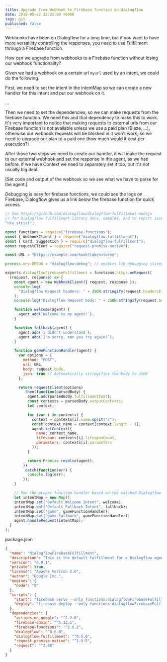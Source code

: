 ```yaml
---
title: Upgrade from WebHook to Firebase function on dialogflow
date: 2019-05-22 22:21:00 +0000
tags: git
published: false
---
```


Webhooks have been on Dialogflow for a long time, but if you want to have more versatility
controlling the responses, you need to use Fulfillment through a Firebase function.

How can we upgrade from webhooks to a Firebase function without losing our webhook functionality?

Given we had a webhook on a certain url `myurl` used by an intent, we could do the following.

First, we need to set the intent in the intentMap so we can create a new handler for this intent and put our webhook on it.

...

Then we need to set the dependencies, so we can make requests from the firebase function. We need this and that dependency to make this to work. It's very important to notice that making requests to external urls from our Firebase function is not available unless we use a paid plan (Blaze, ...), otherwise our webhook requests will be blocked in it won't work, so we need to upgrade our plan to a paid one (how much would it cost per execution?)

After those two steps we need to create our handler, it will make the request to our external webhook and set the response in the agent, as we had before. if we have Context we need to separately set it too, but it's not usually big deal.

[Set code and output of the webhook so we see what we have to parse for the agent.]

Debugging is easy for firebase functions, we could see the logs on Firebase, Dialogflow gives us a link below the firebase function for quick access.

```javascript
// See https://github.com/dialogflow/dialogflow-fulfillment-nodejs
// for Dialogflow fulfillment library docs, samples, and to report issues
"use strict";

const functions = require("firebase-functions");
const { WebhookClient } = require("dialogflow-fulfillment");
const { Card, Suggestion } = require("dialogflow-fulfillment");
const requestClient = require("request-promise-native");

const URL = "https://example.com/hook?token=token";

process.env.DEBUG = "dialogflow:debug"; // enables lib debugging statements

exports.dialogflowFirebaseFulfillment = functions.https.onRequest(
  (request, response) => {
    const agent = new WebhookClient({ request, response });
    console.log(
      "Dialogflow Request headers: " + JSON.stringify(request.headers)
    );
    console.log("Dialogflow Request body: " + JSON.stringify(request.body));

    function welcome(agent) {
      agent.add(`Welcome to my agent!`);
    }

    function fallback(agent) {
      agent.add(`I didn't understand`);
      agent.add(`I'm sorry, can you try again?`);
    }

    function gameFunctionHandler(agent) {
      var options = {
        method: "POST",
        uri: URL,
        body: request.body,
        json: true // Automatically stringifies the body to JSON
      };

      return requestClient(options)
        .then(function(parsedBody) {
          agent.add(parsedBody.fulfillmentText);
          const contexts = parsedBody.outputContexts;
          let context;

          for (var i in contexts) {
            context = contexts[i].name.split("/");
            const context_name = context[context.length - 1];
            agent.setContext({
              name: context_name,
              lifespan: contexts[i].lifespanCount,
              parameters: contexts[i].parameters
            });
          }

          return Promise.resolve(agent);
        })
        .catch(function(err) {
          console.log(err);
        });
    }

    // Run the proper function handler based on the matched Dialogflow intent name
    let intentMap = new Map();
    intentMap.set("Default Welcome Intent", welcome);
    intentMap.set("Default Fallback Intent", fallback);
    intentMap.set("game", gameFunctionHandler);
    intentMap.set("game-fallback", gameFunctionHandler);
    agent.handleRequest(intentMap);
  }
);
```

package.json

```json
{
  "name": "dialogflowFirebaseFulfillment",
  "description": "This is the default fulfillment for a Dialogflow agents using Cloud Functions for Firebase",
  "version": "0.0.1",
  "private": true,
  "license": "Apache Version 2.0",
  "author": "Google Inc.",
  "engines": {
    "node": "8"
  },
  "scripts": {
    "start": "firebase serve --only functions:dialogflowFirebaseFulfillment",
    "deploy": "firebase deploy --only functions:dialogflowFirebaseFulfillment"
  },
  "dependencies": {
    "actions-on-google": "^2.2.0",
    "firebase-admin": "^5.13.1",
    "firebase-functions": "^2.0.2",
    "dialogflow": "^0.6.0",
    "dialogflow-fulfillment": "^0.5.0",
    "request-promise-native": "^1.0.5",
    "request": "^2.88"
  }
}
```
